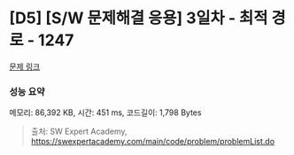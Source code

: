 # [D5] [S/W 문제해결 응용] 3일차 - 최적 경로 - 1247 

[문제 링크](https://swexpertacademy.com/main/code/problem/problemDetail.do?contestProbId=AV15OZ4qAPICFAYD) 

### 성능 요약

메모리: 86,392 KB, 시간: 451 ms, 코드길이: 1,798 Bytes



> 출처: SW Expert Academy, https://swexpertacademy.com/main/code/problem/problemList.do